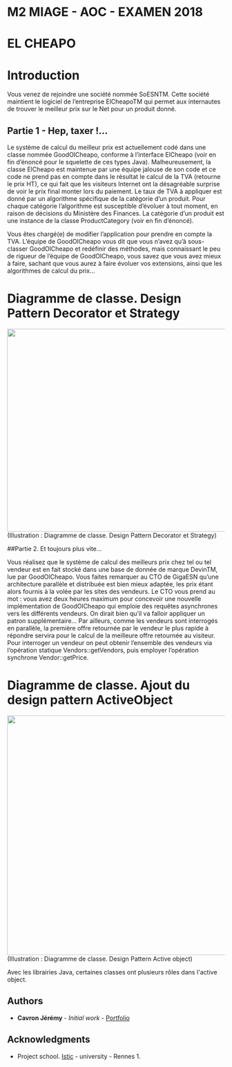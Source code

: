 M2 MIAGE - AOC - EXAMEN 2018
============================


EL CHEAPO
=========

# Introduction


Vous venez de rejoindre une société nommée SoESNTM. Cette société maintient le logiciel de l’entreprise
ElCheapoTM qui permet aux internautes de trouver le meilleur prix sur le Net pour un produit donné.

## Partie 1 - Hep, taxer !...

Le système de calcul du meilleur prix est actuellement codé dans une classe nommée GoodOlCheapo,
conforme à l’interface ElCheapo (voir en fin d’énoncé pour le squelette de ces types Java).
Malheureusement, la classe ElCheapo est maintenue par une équipe jalouse de son code et ce code ne
prend pas en compte dans le résultat le calcul de la TVA (retourne le prix HT), ce qui fait que les visiteurs
Internet ont la désagréable surprise de voir le prix final monter lors du paiement. Le taux de TVA à
appliquer est donné par un algorithme spécifique de la catégorie d’un produit. Pour chaque catégorie
l’algorithme est susceptible d’évoluer à tout moment, en raison de décisions du Ministère des Finances.
La catégorie d’un produit est une instance de la classe ProductCategory (voir en fin d’énoncé).

Vous êtes chargé(e) de modifier l’application pour prendre en compte la TVA. L’équipe de GoodOlCheapo
vous dit que vous n’avez qu’à sous-classer GoodOlCheapo et redéfinir des méthodes, mais connaissant le
peu de rigueur de l’équipe de GoodOlCheapo, vous savez que vous avez mieux à faire, sachant que vous
aurez à faire évoluer vos extensions, ainsi que les algorithmes de calcul du prix...


# Diagramme de classe. Design Pattern Decorator et Strategy

<img src="https://user-images.githubusercontent.com/8668325/53290133-48f7b880-37a0-11e9-9be0-8984eaa2780e.PNG" width="1084" height="470">
(Illustration : Diagramme de classe. Design Pattern Decorator et Strategy)


##Partie 2. Et toujours plus vite...

Vous réalisez que le système de calcul des meilleurs prix chez tel ou tel vendeur est en fait stocké dans une
base de donnée de marque DevinTM, lue par GoodOlCheapo. Vous faites remarquer au CTO de GigaESN
qu’une architecture parallèle et distribuée est bien mieux adaptée, les prix étant alors fournis à la volée par
les sites des vendeurs.
Le CTO vous prend au mot : vous avez deux heures maximum pour concevoir une nouvelle
implémentation de GoodOlCheapo qui emploie des requêtes asynchrones vers les différents vendeurs. On
dirait bien qu’il va falloir appliquer un patron supplémentaire...
Par ailleurs, comme les vendeurs sont interrogés en parallèle, la première offre retournée par le vendeur le
plus rapide à répondre servira pour le calcul de la meilleure offre retournée au visiteur. Pour interroger un
vendeur on peut obtenir l’ensemble des vendeurs via l’opération statique Vendors::getVendors, puis
employer l’opération synchrone Vendor::getPrice.

# Diagramme de classe. Ajout du design pattern ActiveObject


<img src="https://user-images.githubusercontent.com/8668325/53298328-82760580-382c-11e9-9383-ef6ce19912ac.png" width="1104" height="555">
(Illustration : Diagramme de classe. Design Pattern Active object)

Avec les librairies Java, certaines classes ont plusieurs rôles dans l'active object.

## Authors

* **Cavron Jérémy** - *Initial work* - [Portfolio](http://www.dbs.bzh/portfolio)


## Acknowledgments

* Project school. [Istic](https://istic.univ-rennes1.fr/) - university - Rennes 1.
